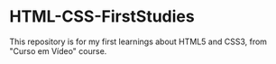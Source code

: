 # HTML-CSS-FirstStudies
 This repository is for my first learnings about HTML5 and CSS3, from "Curso em Vídeo" course.
